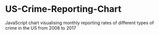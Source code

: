 # US-Crime-Reporting-Chart
JavaScript chart visualising monthly reporting rates of different types of crime in the US from 2008 to 2017
